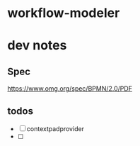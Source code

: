 # workflow-modeler

# dev notes

## Spec

https://www.omg.org/spec/BPMN/2.0/PDF

## todos

* [ ] contextpadprovider
* [ ] 